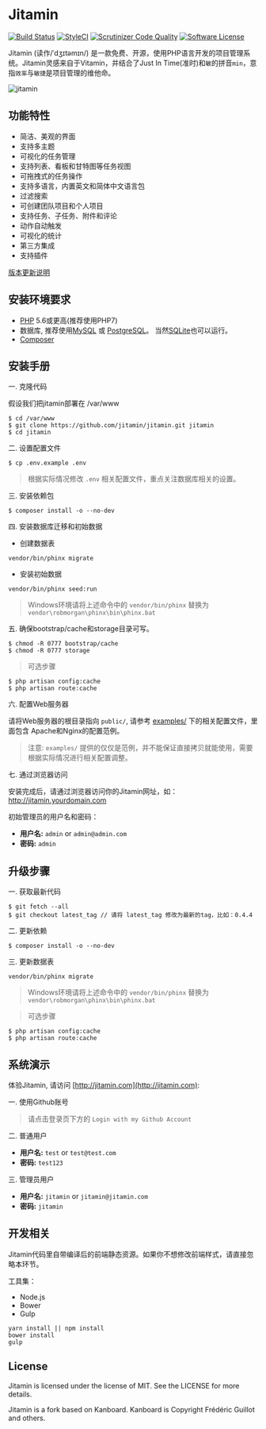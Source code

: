 Jitamin
========

[![Build Status](https://travis-ci.org/jitamin/jitamin.svg?branch=master)](https://travis-ci.org/jitamin/jitamin)
[![StyleCI](https://styleci.io/repos/72176201/shield?branch=master)](https://styleci.io/repos/72176201/)
[![Scrutinizer Code Quality](https://scrutinizer-ci.com/g/jitamin/jitamin/badges/quality-score.png?b=master)](https://scrutinizer-ci.com/g/jitamin/jitamin/?branch=master)
[![Software License](https://img.shields.io/badge/license-MIT-brightgreen.svg?style=flat-square)](LICENSE)

Jitamin (读作/ˈdʒɪtəmɪn/) 是一款免费、开源，使用PHP语言开发的项目管理系统。Jitamin灵感来自于Vitamin，并结合了Just In Time(准时)和`敏`的拼音`min`，意指`效率`与`敏捷`是项目管理的维他命。

![jitamin](https://images.gitee.com/uploads/images/2020/0701/102155_c2a05db8_62856.jpeg "timg.jpg")

## 功能特性

* 简洁、美观的界面
* 支持多主题
* 可视化的任务管理
* 支持列表、看板和甘特图等任务视图
* 可拖拽式的任务操作
* 支持多语言，内置英文和简体中文语言包
* 过滤搜索
* 可创建团队项目和个人项目
* 支持任务、子任务、附件和评论
* 动作自动触发
* 可视化的统计
* 第三方集成
* 支持插件

[版本更新说明](https://github.com/jitamin/jitamin/blob/master/ChangeLog.md)

## 安装环境要求

- [PHP](http://www.php.net) 5.6或更高(推荐使用PHP7)
- 数据库, 推荐使用[MySQL](https://www.mysql.com) 或 [PostgreSQL](http://www.postgresql.org)。 当然[SQLite](https://www.sqlite.org)也可以运行。
- [Composer](https://getcomposer.org)

## 安装手册

一. 克隆代码

假设我们把jitamin部署在 /var/www

```shell
$ cd /var/www
$ git clone https://github.com/jitamin/jitamin.git jitamin
$ cd jitamin
```

二. 设置配置文件

```shell
$ cp .env.example .env
```
> 根据实际情况修改 `.env` 相关配置文件，重点关注数据库相关的设置。

三. 安装依赖包

```shell
$ composer install -o --no-dev
```

四. 安装数据库迁移和初始数据

- 创建数据表
```shell
vendor/bin/phinx migrate
```

- 安装初始数据
```shell
vendor/bin/phinx seed:run
```
> Windows环境请将上述命令中的 `vendor/bin/phinx` 替换为 `vendor\robmorgan\phinx\bin\phinx.bat`

五. 确保bootstrap/cache和storage目录可写。

```shell
$ chmod -R 0777 bootstrap/cache
$ chmod -R 0777 storage
```
> 可选步骤

```shell
$ php artisan config:cache
$ php artisan route:cache
```

六. 配置Web服务器

请将Web服务器的根目录指向 `public/`, 请参考 [examples/](/examples) 下的相关配置文件，里面包含 Apache和Nginx的配置范例。

> 注意: `examples/` 提供的仅仅是范例，并不能保证直接拷贝就能使用，需要根据实际情况进行相关配置调整。

七. 通过浏览器访问

安装完成后，请通过浏览器访问你的Jitamin网址，如：http://jitamin.yourdomain.com

初始管理员的用户名和密码：

- **用户名:** `admin` or `admin@admin.com`
- **密码:** `admin`

## 升级步骤

一. 获取最新代码

```shell
$ git fetch --all
$ git checkout latest_tag // 请将 latest_tag 修改为最新的tag，比如：0.4.4
```

二. 更新依赖

```shell
$ composer install -o --no-dev
```

三. 更新数据表

```shell
vendor/bin/phinx migrate
```
> Windows环境请将上述命令中的 `vendor/bin/phinx` 替换为 `vendor\robmorgan\phinx\bin\phinx.bat`

> 可选步骤

```shell
$ php artisan config:cache
$ php artisan route:cache
```

## 系统演示

体验Jitamin, 请访问 [http://jitamin.com](http://jitamin.com):

一. 使用Github账号

> 请点击登录页下方的 `Login with my Github Account`

二. 普通用户

- **用户名:** `test` or `test@test.com`
- **密码:** `test123`

三. 管理员用户

- **用户名:** `jitamin` or `jitamin@jitamin.com`
- **密码:** `jitamin`

## 开发相关

Jitamin代码里自带编译后的前端静态资源。如果你不想修改前端样式，请直接忽略本环节。

工具集：

- Node.js
- Bower
- Gulp

```shell
yarn install || npm install
bower install
gulp
```

## License

Jitamin is licensed under the license of MIT.  See the LICENSE for more details.

Jitamin is a fork based on Kanboard. Kanboard is Copyright Frédéric Guillot and others.
